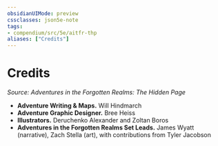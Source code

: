 ```yaml
---
obsidianUIMode: preview
cssclasses: json5e-note
tags:
- compendium/src/5e/aitfr-thp
aliases: ["Credits"]
---
```

# Credits
*Source: Adventures in the Forgotten Realms: The Hidden Page* 

- **Adventure Writing & Maps.** Will Hindmarch  
- **Adventure Graphic Designer.** Bree Heiss  
- **Illustrators.** Deruchenko Alexander and Zoltan Boros  
- **Adventures in the Forgotten Realms Set Leads.** James Wyatt (narrative), Zach Stella (art), with contributions from Tyler Jacobson